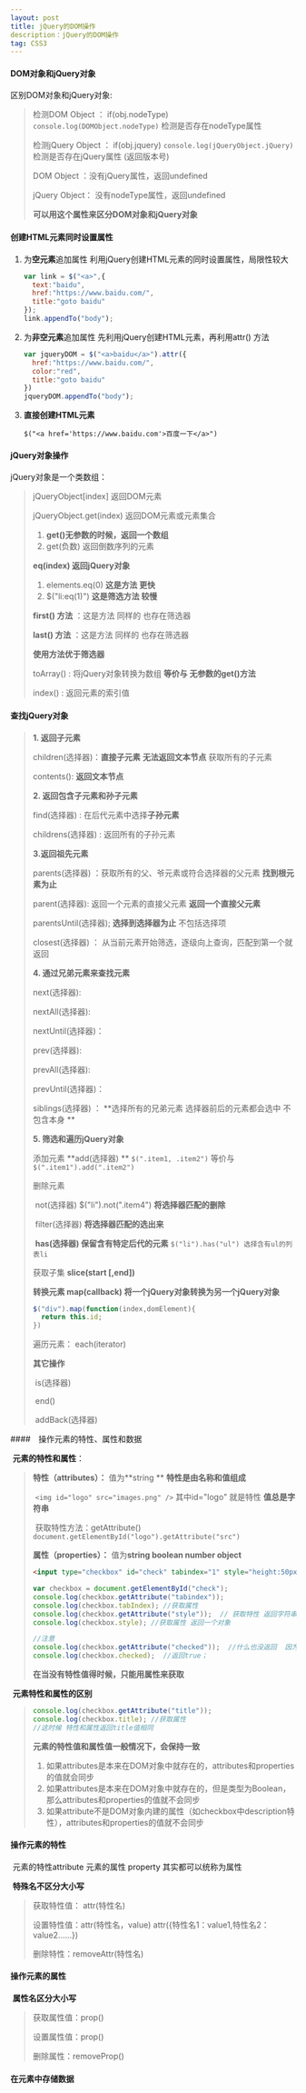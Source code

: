 ```yaml
---
layout: post
title: jQuery的DOM操作
description：jQuery的DOM操作
tag: CSS3
---
```


#### DOM对象和jQuery对象

区别DOM对象和jQuery对象:

> 检测DOM Object ： if(obj.nodeType)   `console.log(DOMObject.nodeType)`  检测是否存在nodeType属性
>
> 检测jQuery Object ： if(obj.jquery)   `console.log(jQueryObject.jQuery)` 检测是否存在jQuery属性  (返回版本号)
>
> DOM Object ：没有jQuery属性，返回undefined
>
> jQuery Object： 没有nodeType属性，返回undefined   
>
> **可以用这个属性来区分DOM对象和jQuery对象**

#### 创建HTML元素同时设置属性

1. 为**空元素**追加属性  利用jQuery创建HTML元素的同时设置属性，局限性较大

   ```javascript
   var link = $("<a>",{
     text:"baidu",
     href:"https://www.baidu.com/",
     title:"goto baidu"
   });
   link.appendTo("body");
   ```

2. 为**非空元素**追加属性 先利用jQuery创建HTML元素，再利用attr() 方法

   ```javascript
   var jqueryDOM = $("<a>baidu</a>").attr({
     href:"https://www.baidu.com/",
     color:"red",
     title:"goto baidu"
   })
   jqueryDOM.appendTo("body");
   ```

3. **直接创建HTML元素**   

   `$("<a href='https://www.baidu.com'>百度一下</a>")`

#### jQuery对象操作   

 jQuery对象是一个类数组：

> jQueryObject[index] 返回DOM元素
>
> jQueryObject.get(index) 返回DOM元素或元素集合  
>
> 1. **get()无参数的时候，返回一个数组**
> 2. get(负数) 返回倒数序列的元素
>
> **eq(index) 返回jQuery对象** 
>
> 1. elements.eq(0)  **这是方法 更快**
> 2. $("li:eq(1)")  **这是筛选方法  较慢**
>
> **first()  方法**  ：这是方法  同样的 也存在筛选器
>
> **last() 方法**  ：这是方法  同样的 也存在筛选器
>
> **使用方法优于筛选器**
>
> toArray() : 将jQuery对象转换为数组 **等价与 无参数的get()方法**
>
> index() : 返回元素的索引值

#### 查找jQuery对象

> **1. 返回子元素**
>
> children(选择器)：**直接子元素** **无法返回文本节点** 获取所有的子元素
>
> contents(): **返回文本节点**
>
> **2. 返回包含子元素和孙子元素**
>
> find(选择器) : 在后代元素中选择**子孙元素**
>
> childrens(选择器) : 返回所有的子孙元素
>
> **3.返回祖先元素**
>
> parents(选择器) ：获取所有的父、爷元素或符合选择器的父元素 **找到根元素为止**
>
> parent(选择器): 返回一个元素的直接父元素 **返回一个直接父元素**
>
> parentsUntil(选择器); **选择到选择器为止**  不包括选择项
>
> closest(选择器) ： 从当前元素开始筛选，逐级向上查询，匹配到第一个就返回
>
> **4. 通过兄弟元素来查找元素**
>
> next(选择器):
>
> nextAll(选择器):
>
> nextUntil(选择器)：
>
> prev(选择器):
>
> prevAll(选择器):
>
> prevUntil(选择器)：
>
> siblings(选择器) ： **选择所有的兄弟元素 选择器前后的元素都会选中 不包含本身 **
>
> **5. 筛选和遍历jQuery对象**
>
> 添加元素  **add(选择器) ** `$(".item1, .item2")` 等价与 `$(".item1").add(".item2")`
>
> 删除元素 
>
> ​	not(选择器)  $("li").not(".item4")  **将选择器匹配的删除**
>
> ​	filter(选择器)  **将选择器匹配的选出来**
>
> ​	**has(选择器)   保留含有特定后代的元素**  `$("li").has("ul") 选择含有ul的列表li`
>
> 获取子集   **slice(start [,end])**
>
> **转换元素   map(callback)  将一个jQuery对象转换为另一个jQuery对象**
>
> ```javascript
> $("div").map(function(index,domElement){
>   return this.id;
> })
> ```
>
> 遍历元素： each(iterator) 
>
> **其它操作** 
>
> ​	is(选择器)
>
> ​	end()
>
> ​	addBack(选择器) 

####　操作元素的特性、属性和数据

​	**元素的特性和属性**：

> **特性（attributes）：** 值为**string **  **特性是由名称和值组成** 
>
> ​	`<img id="logo" src="images.png" />`  其中id="logo" 就是特性  **值总是字符串**
>
> ​	获取特性方法：getAttribute()  ` document.getElementById("logo").getAttribute("src")`
>
> **属性（properties）：** 值为**string boolean number object**
>
> ```html
> <input type="checkbox" id="check" tabindex="1" style="height:50px; width:50px;" alt="check this" description="just a checkbox"  checked/>
> ```
>
> ```javascript
> var checkbox = document.getElementById("check");
> console.log(checkbox.getAttribute("tabindex"));
> console.log(checkbox.tabIndex); //获取属性
> console.log(checkbox.getAttribute("style"));  // 获取特性 返回字符串
> console.log(checkbox.style); //获取属性 返回一个对象
>
> //注意
> console.log(checkbox.getAttribute("checked"));  //什么也没返回  因为这里没有值 只有一个checked
> console.log(checkbox.checked);  //返回true；
> ```
>
> **在当没有特性值得时候，只能用属性来获取**

​	**元素特性和属性的区别**

> ```javascript
> console.log(checkbox.getAttribute("title"));
> console.log(checkbox.title); //获取属性
> //这时候 特性和属性返回title值相同
> ```
>
> **元素的特性值和属性值一般情况下，会保持一致**
>
> 1. 如果attributes是本来在DOM对象中就存在的，attributes和properties的值就会同步
> 2. 如果attributes是本来在DOM对象中就存在的，但是类型为Boolean，那么attributes和properties的值就不会同步
> 3. 如果attribute不是DOM对象内建的属性（如checkbox中description特性），attributes和properties的值就不会同步

#### 操作元素的特性

​	元素的特性attribute 元素的属性 property 其实都可以统称为属性

​	**特殊名不区分大小写**

> 获取特性值： attr(特性名)
>
> 设置特性值：attr(特性名，value)  attr({特性名1：value1,特性名2：value2......})
>
> 删除特性：removeAttr(特性名)

#### 操作元素的属性

​	**属性名区分大小写**

> 获取属性值：prop()
>
> 设置属性值：prop()
>
> 删除属性：removeProp()

#### 在元素中存储数据




